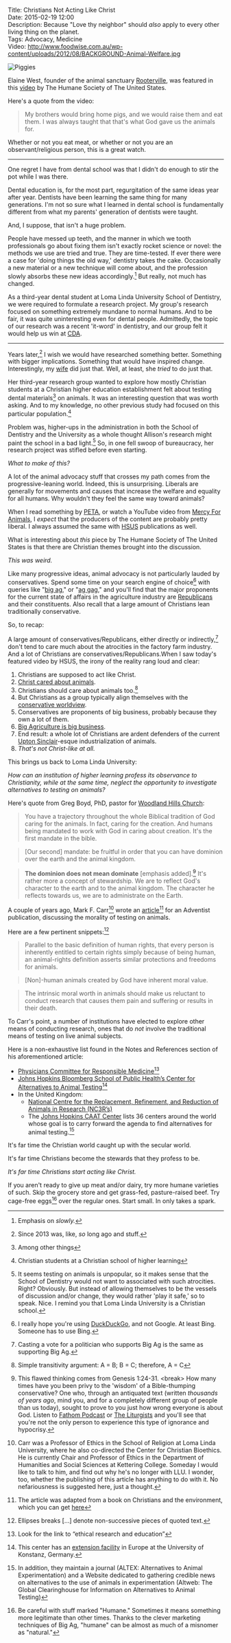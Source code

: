 Title: Christians Not Acting Like Christ  
Date: 2015-02-19 12:00  
Description: Because "Love thy neighbor" should *also* apply to every other living thing on the planet.  
Tags: Advocacy, Medicine  
Video: http://www.foodwise.com.au/wp-content/uploads/2012/08/BACKGROUND-Animal-Welfare.jpg  

![Piggies][1]

Elaine West, founder of the animal sanctuary [Rooterville][2], was featured in this [video][3] by The Humane Society of The United States. 

Here's a quote from the video:

> My brothers would bring home pigs, and we would raise them and eat them. I was always taught that that's what God gave us the animals for.

Whether or not you eat meat, or whether or not you are an observant/religious person, this is a great watch.

***

One regret I have from dental school was that I didn't do enough to stir the pot while I was there.

Dental education is, for the most part, regurgitation of the same ideas year after year. Dentists have been learning the same thing for many generations. I'm not so sure what I learned in dental school is fundamentally different from what my parents' generation of dentists were taught. 

And, I suppose, that isn't a huge problem. 

People have messed up teeth, and the manner in which we tooth professionals go about fixing them isn't exactly rocket science or novel: the methods we use are tried and true. They are time-tested. If ever there were a case for 'doing things the old way,' dentistry takes the cake. Occasionally a new material or a new technique will come about, and the profession slowly absorbs these new ideas accordingly.[^1] But really, not much has changed.

As a third-year dental student at Loma Linda University School of Dentistry, we were required to formulate a research project. My group's research focused on something extremely mundane to normal humans. And to be fair, it was quite uninteresting even for dental people. Admittedly, the topic of our research was a recent 'it-word' in dentistry, and our group felt it would help us win at [CDA][4]. 

***

Years later,[^2] I wish we would have researched something better. Something with bigger implications. Something that would have inspired change. Interestingly, my [wife][5] did just that. Well, at least, she *tried* to do just that.

Her third-year research group wanted to explore how mostly Christian students at a Christian higher education establishment felt about testing dental materials[^3] on animals. It was an interesting question that was worth asking. And to my knowledge, no other previous study had focused on this particular population.[^4]

Problem was, higher-ups in the administration in both the School of Dentistry and the University as a whole thought Allison's research might paint the school in a bad light.[^5] So, in one fell swoop of bureaucracy, her research project was stifled before even starting.

<p><em class="takeHome">What to make of this?</em></p>

A lot of the animal advocacy stuff that crosses my path comes from the progressive-leaning world. Indeed, this is unsurprising. Liberals are generally for movements and causes that increase the welfare and equality for all humans. Why wouldn't they feel the same way toward animals?

When I read something by [PETA][6], or watch a YouTube video from [Mercy For Animals][7], I *expect* that the producers of the content are probably pretty liberal. I always assumed the same with [HSUS][8] publications as well.

What is interesting about *this* piece by The Humane Society of The United States is that there are Christian themes brought into the discussion.

<p><em class="takeHome">This was weird.</em></p>

Like many progressive ideas, animal advocacy is not particularly lauded by conservatives. Spend some time on your search engine of choice[^6] with queries like "[big ag][9]," or "[ag gag][10]," and you'll find that the major proponents for the current state of affairs in the agriculture industry are [Republicans][11] and their constituents. Also recall that a large amount of Christians lean traditionally conservative. 

So, to recap: 

A large amount of conservatives/Republicans, either directly or indirectly,[^7] don't tend to care much about the atrocities in the factory farm industry. And a lot of Christians are conservatives/Republicans.When I saw today's featured video by HSUS, the irony of the reality rang loud and clear:

1. Christians are supposed to act like Christ.
2. [Christ cared about animals][12].
3. Christians should care about animals too.[^8]
4. But Christians as a group typically align themselves with the [conservative worldview][13].
5. Conservatives are proponents of big business, probably because they own a lot of them.
6. [Big Agriculture is big business][14].
7. End result: a whole lot of Christians are ardent defenders of the current [Upton Sinclair][15]-esque industrialization of animals. 
8. *That's not Christ-like at all.*

This brings us back to Loma Linda University:

*How can an institution of higher learning profess its observance to Christianity, while at the same time, neglect the opportunity to investigate alternatives to testing on animals?*

Here's quote from Greg Boyd, PhD, pastor for [Woodland Hills Church][16]:

> You have a trajectory throughout the whole Biblical tradition of God caring for the animals. In fact, caring for the creation. And humans being mandated to work with God in caring about creation. It's the first mandate in the bible. 

> [Our second] mandate: be fruitful in order that you can have dominion over the earth and the animal kingdom.

> **The dominion does not mean dominate** [emphasis added].[^9] It's rather more a concept of stewardship. We are to reflect God's character to the earth and to the animal kingdom. The character he reflects towards us, we are to administrate on the Earth.

A couple of years ago, Mark F. Carr[^10] wrote an [article][17][^11] for an Adventist publication, discussing the morality of testing on animals.

Here are a few pertinent snippets:[^12]

> Parallel to the basic definition of human rights, that every person is inherently entitled to certain rights simply because of being human, an animal-rights definition asserts similar protections and freedoms for animals.

> [Non]-human animals created by God have inherent moral value.

> The intrinsic moral worth in animals should make us reluctant to conduct research that causes them pain and suffering or results in their death.

To Carr's point, a number of institutions have elected to explore other means of conducting research, ones that do *not* involve the traditional means of testing on live animal subjects.

Here is a non-exhaustive list found in the Notes and References section of his aforementioned article:

* [Physicians Committee for Responsible Medicine][18][^13]
* [Johns Hopkins Bloomberg School of Public Health’s Center for Alternatives to Animal Testing][19][^14]
* In the United Kingdom:
	* [National Centre for the Replacement, Refinement, and Reduction of Animals in Research (NC3R’s)][20]
	* The [Johns Hopkins CAAT Center][21] lists 36 centers around the world whose goal is to carry forward the agenda to find alternatives for animal testing.[^15] 

It's far time the Christian world caught up with the secular world.
  
It's far time Christians become the stewards that they profess to be.

<p><em class="takeHome">It's far time Christians start acting like Christ.</em></p>

If you aren't ready to give up meat and/or dairy, try more humane varieties of such. Skip the grocery store and get grass-fed, pasture-raised beef. Try cage-free eggs[^16] over the regular ones. Start small. In only takes a spark.

[^1]: Emphasis on *slowly.*
[^2]: Since 2013 was, like, *so* long ago and stuff. 
[^3]: Among other things
[^4]: Christian students at a Christian school of higher learning
[^5]: It seems testing on animals is unpopular, so it makes sense that the School of Dentistry would not want to associated with such atrocities. Right? Obviously. But instead of allowing themselves to be the vessels of discussion and/or change, they would rather 'play it safe,' so to speak. Nice. I remind you that Loma Linda University is a Christian school. 
[^6]: I really hope you're using [DuckDuckGo][a], and not Google. At least Bing. Someone has to use Bing. 
[^7]: Casting a vote for a politician who supports Big Ag is the same as supporting Big Ag.
[^8]: Simple transitivity argument: A = B; B = C; therefore, A = C
[^9]: This flawed thinking comes from Genesis 1:24-31. \<break\> How many times have you been privy to the 'wisdom' of a Bible-thumping conservative? One who, through an antiquated text (written *thousands of years ago*, mind you, and for a completely different group of people than us today), sought to prove to you just how wrong everyone is about God. Listen to [Fathom Podcast][b] or [The Liturgists][c] and you'll see that you're not the only person to experience this type of ignorance and hypocrisy.
[^10]: Carr was a Professor of Ethics in the School of Religion at Loma Linda University, where he also co-directed the Center for Christian Bioethics. He is currently Chair and Professor of Ethics in the Department of Humanities and Social Sciences at Kettering College. Someday I would like to talk to him, and find out why he's no longer with LLU. I wonder, too, whether the publishing of this article has anything to do with it. No nefariousness is suggested here, just a thought.
[^11]: The article was adapted from a book on Christians and the environment, which you can get [here][d]
[^12]: Ellipses breaks [...] denote non-successive pieces of quoted text. 
[^13]: Look for the link to “ethical research and education”
[^14]: This center has an [extension facility][e] in Europe at the University of Konstanz, Germany.
[^15]: In addition, they maintain a journal (ALTEX: Alternatives to Animal Experimentation) and a Website dedicated to gathering credible news on alternatives to the use of animals in experimentation (Altweb: The Global Clearinghouse for Information on Alternatives to Animal Testing)
[^16]: Be careful with stuff marked "Humane." Sometimes it means something more legitimate than other times. Thanks to the clever marketing techniques of Big Ag, "humane" can be almost as much of a misnomer as "natural."

[a]: http://duckduckgo.com "DuckDuckGo"
[b]: http://fathompodcast.com "Podcast discussion contemporary Christianity topics, hosted by Dustin Comm"
[c]: http://www.theliturgists.com "Podcast discussing contemporary religion and spirituality, hosted by Michael Gungor and Science Mike"
[d]: http://www.amazon.com/ENTRUSTED-Christians-Environmental-Care-Dunbar/dp/0984539972?tag=theov0c-20 "'Entrusted' on Amazon"
[e]: http://cms.uni-konstanz.de/leist/caat-europe/ "CAAT Europe"

[1]: http://www.foodwise.com.au/wp-content/uploads/2012/08/BACKGROUND-Animal-Welfare.jpg "Piggies Source: Foodwise"
[2]: http://www.rooterville.org "Rooterville, a sanctuary for animals"
[3]: https://youtu.be/L-Va6F3iQFc "Eating Mercifully"
[4]: http://www.cdapresents.com/ "The California Dental Association's annual convention in Anaheim, CA"
[5]: http://www.twitter.com/venusautumn "Allison on Twitter"
[6]: http://www.peta.org "People for the Ethical Treatment of Animals"
[7]: http://mercyforanimals.org "Mercy foro Animals"
[8]: http://www.hsus.org "The Humane Society of the United States"
[9]: https://duckduckgo.com/?q=big+ag "DuckDuckGo search for 'Big Ag'"
[10]: https://duckduckgo.com/?q=ag+gag "DuckDuckGo search for 'Ag gag'"
[11]: http://www.humanesociety.org/issues/confinement_farm/king-amendment.html "HSUS: King Amendment"
[12]: http://www.biblestudytools.com/matthew/9-13.html "Matthew 9:13"
[13]: http://www.alternet.org/story/146855/why_are_so_many_christians_conservative "AlterNet: 'Why Are So Many Christians Conservative?'"
[14]: http://hslf.typepad.com/political_animal/ "Humane Society Legislative Fund: 'Lawmakers Call for Action in Wake of Mass Slaughter of Wild Horses'"
[15]: https://en.wikipedia.org/wiki/The_Jungle "Upton Sinclair's 'The Jungle'"
[16]: http://whchurch.org/ "Woodland Hills Church, St. Paul, MN"
[17]: http://circle.adventist.org/files/jae/en/jae201376011607.pdf "'How Should Christians Treat Animals in Research?'"
[18]: http://www.pcrm.org "Physicians Committee for Responsible Medicine"
[19]: http://caat.jhsph.edu "Johns Hopkins University: Center for Alternatives to Animal Testing"
[20]: http://www.nc3rs.org.uk "The National Centre for the Replacement, Refinement, & Reduction of Animals in Research (NC3Rs)"
[21]: http://caat.jhsph.edu/resources "Resources from John Hopkins CAAT"